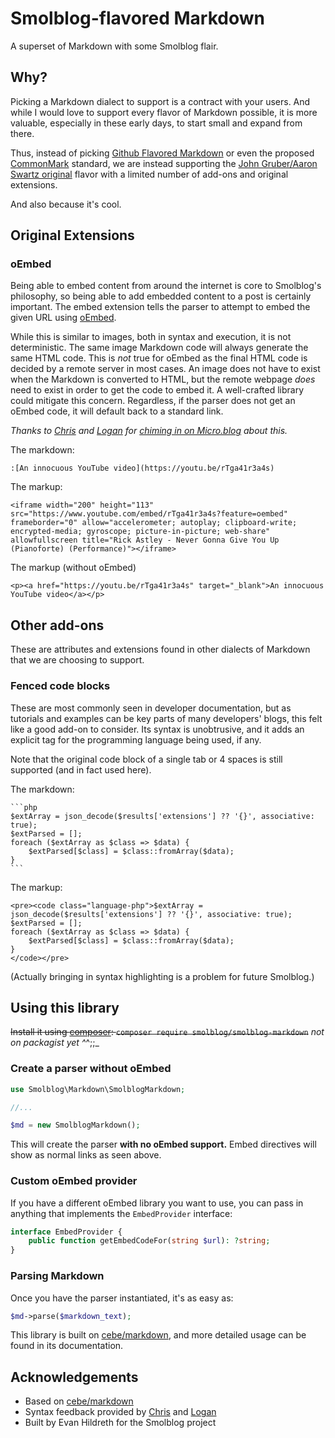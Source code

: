 # Smolblog-flavored Markdown

A superset of Markdown with some Smolblog flair.

## Why?

Picking a Markdown dialect to support is a contract with your users. And while I would love to support every flavor of
Markdown possible, it is more valuable, especially in these early days, to start small and expand from there.

Thus, instead of picking [Github Flavored Markdown][gfm] or even the proposed [CommonMark][cm] standard, we are instead
supporting the [John Gruber/Aaron Swartz original][og] flavor with a limited number of add-ons and original
extensions.

[gfm]: https://github.github.com/gfm
[cm]: https://commonmark.org
[og]: https://daringfireball.net/projects/markdown

And also because it's cool.

## Original Extensions

### oEmbed

Being able to embed content from around the internet is core to Smolblog's philosophy, so being able to add embedded
content to a post is certainly important. The embed extension tells the parser to attempt to embed the given URL
using [oEmbed].

[oEmbed]: https://oembed.com

While this is similar to images, both in syntax and execution, it is not deterministic. The same image Markdown code
will always generate the same HTML code. This is _not_ true for oEmbed as the final HTML code is decided by a remote
server in most cases. An image does not have to exist when the Markdown is converted to HTML, but the remote webpage
_does_ need to exist in order to get the code to embed it. A well-crafted library could mitigate this concern.
Regardless, if the parser does not get an oEmbed code, it will default back to a standard link.

_Thanks to [Chris][v_] and [Logan][llbbl] for [chiming in on Micro.blog][convo] about this._

[v_]: https://vv.micro.blog/
[llbbl]: https://llbbl.blog
[convo]: https://micro.blog/oddevan/16389878

The markdown:

	:[An innocuous YouTube video](https://youtu.be/rTga41r3a4s)

The markup:

	<iframe width="200" height="113" src="https://www.youtube.com/embed/rTga41r3a4s?feature=oembed" frameborder="0" allow="accelerometer; autoplay; clipboard-write; encrypted-media; gyroscope; picture-in-picture; web-share" allowfullscreen title="Rick Astley - Never Gonna Give You Up (Pianoforte) (Performance)"></iframe>

The markup (without oEmbed)

	<p><a href="https://youtu.be/rTga41r3a4s" target="_blank">An innocuous YouTube video</a></p>

## Other add-ons

These are attributes and extensions found in other dialects of Markdown that we are choosing to support.

### Fenced code blocks

These are most commonly seen in developer documentation, but as tutorials and examples can be key parts of many
developers' blogs, this felt like a good add-on to consider. Its syntax is unobtrusive, and it adds an explicit tag
for the programming language being used, if any.

Note that the original code block of a single tab or 4 spaces is still supported (and in fact used here).

The markdown:

	```php
	$extArray = json_decode($results['extensions'] ?? '{}', associative: true);
	$extParsed = [];
	foreach ($extArray as $class => $data) {
		$extParsed[$class] = $class::fromArray($data);
	}
	```

The markup:

	<pre><code class="language-php">$extArray = json_decode($results['extensions'] ?? '{}', associative: true);
	$extParsed = [];
	foreach ($extArray as $class => $data) {
		$extParsed[$class] = $class::fromArray($data);
	}
	</code></pre>

(Actually bringing in syntax highlighting is a problem for future Smolblog.)

## Using this library

~~Install it using [composer]: `composer require smolblog/smolblog-markdown`~~ _not on packagist yet ^_^;;_

[composer]: https://getcomposer.org/

### Create a parser without oEmbed

```php
use Smolblog\Markdown\SmolblogMarkdown;

//...

$md = new SmolblogMarkdown();
```

This will create the parser **with no oEmbed support.** Embed directives will show as normal links as seen above.

### Custom oEmbed provider

If you have a different oEmbed library you want to use, you can pass in anything that implements the `EmbedProvider`
interface:

```php
interface EmbedProvider {
	public function getEmbedCodeFor(string $url): ?string;
}
```

### Parsing Markdown

Once you have the parser instantiated, it's as easy as:

```php
$md->parse($markdown_text);
```

This library is built on [cebe/markdown][cbmd], and more detailed usage can be found in its documentation.

[cbmd]: https://github.com/cebe/markdown

## Acknowledgements

- Based on [cebe/markdown][cbmd]
- Syntax feedback provided by [Chris][v_] and [Logan][llbbl]
- Built by Evan Hildreth for the Smolblog project
